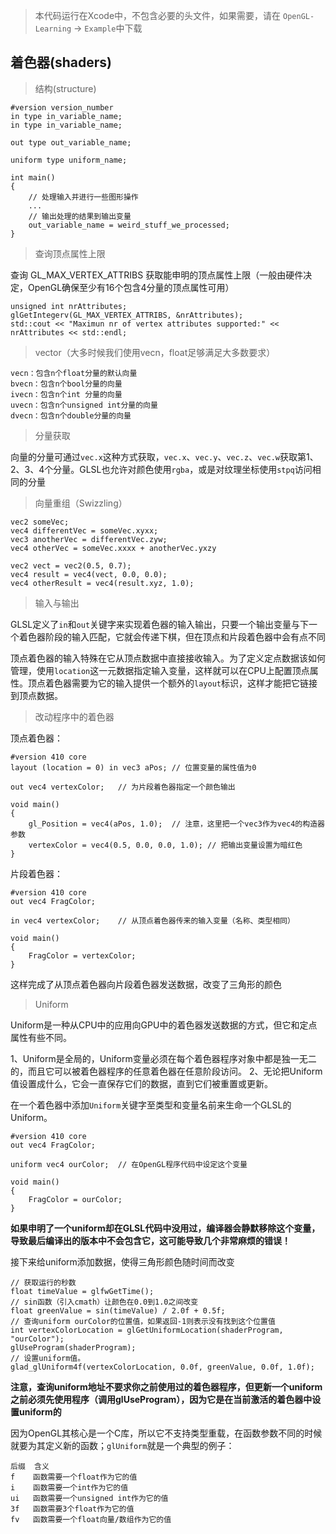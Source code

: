> 本代码运行在Xcode中，不包含必要的头文件，如果需要，请在 `OpenGL-Learning` -> `Example`中下载

## 着色器(shaders)

> 结构(structure)

```
#version version_number
in type in_variable_name;
in type in_variable_name;

out type out_variable_name;

uniform type uniform_name;

int main()
{
    // 处理输入并进行一些图形操作
    ...
    // 输出处理的结果到输出变量
    out_variable_name = weird_stuff_we_processed;
}
```

> 查询顶点属性上限

查询 GL_MAX_VERTEX_ATTRIBS 获取能申明的顶点属性上限（一般由硬件决定，OpenGL确保至少有16个包含4分量的顶点属性可用）

```
unsigned int nrAttributes;
glGetIntegerv(GL_MAX_VERTEX_ATTRIBS, &nrAttributes);
std::cout << "Maximun nr of vertex attributes supported:" << nrAttributes << std::endl;
```

> vector（大多时候我们使用vecn，float足够满足大多数要求）

```
vecn：包含n个float分量的默认向量
bvecn：包含n个bool分量的向量
ivecn：包含n个int 分量的向量
uvecn：包含n个unsigned int分量的向量
dvecn：包含n个double分量的向量
```

> 分量获取

向量的分量可通过`vec.x`这种方式获取，`vec.x`、`vec.y`、`vec.z`、`vec.w`获取第1、2、3、4个分量。GLSL也允许对颜色使用`rgba`，或是对纹理坐标使用`stpq`访问相同的分量

> 向量重组（Swizzling）

```
vec2 someVec;
vec4 differentVec = someVec.xyxx;
vec3 anotherVec = differentVec.zyw;
vec4 otherVec = someVec.xxxx + anotherVec.yxzy
```

```
vec2 vect = vec2(0.5, 0.7);
vec4 result = vec4(vect, 0.0, 0.0);
vec4 otherResult = vec4(result.xyz, 1.0);
```

> 输入与输出

GLSL定义了`in`和`out`关键字来实现着色器的输入输出，只要一个输出变量与下一个着色器阶段的输入匹配，它就会传递下棋，但在顶点和片段着色器中会有点不同

顶点着色器的输入特殊在它从顶点数据中直接接收输入。为了定义定点数据该如何管理，使用`location`这一元数据指定输入变量，这样就可以在CPU上配置顶点属性。顶点着色器需要为它的输入提供一个额外的`layout`标识，这样才能把它链接到顶点数据。

> 改动程序中的着色器

顶点着色器：

```
#version 410 core
layout (location = 0) in vec3 aPos; // 位置变量的属性值为0

out vec4 vertexColor;   // 为片段着色器指定一个颜色输出

void main()
{
    gl_Position = vec4(aPos, 1.0);  // 注意，这里把一个vec3作为vec4的构造器参数
    vertexColor = vec4(0.5, 0.0, 0.0, 1.0); // 把输出变量设置为暗红色
}
```

片段着色器：

```
#version 410 core
out vec4 FragColor;

in vec4 vertexColor;    // 从顶点着色器传来的输入变量（名称、类型相同）

void main()
{
    FragColor = vertexColor;
}
```

这样完成了从顶点着色器向片段着色器发送数据，改变了三角形的颜色

> Uniform

Uniform是一种从CPU中的应用向GPU中的着色器发送数据的方式，但它和定点属性有些不同。

1、Uniform是全局的，Uniform变量必须在每个着色器程序对象中都是独一无二的，而且它可以被着色器程序的任意着色器在任意阶段访问。
2、无论把Uniform值设置成什么，它会一直保存它们的数据，直到它们被重置或更新。

在一个着色器中添加`Uniform`关键字至类型和变量名前来生命一个GLSL的Uniform。

```
#version 410 core
out vec4 FragColor;

uniform vec4 ourColor;  // 在OpenGL程序代码中设定这个变量

void main()
{
    FragColor = ourColor;
}
```
**如果申明了一个uniform却在GLSL代码中没用过，编译器会静默移除这个变量，导致最后编译出的版本中不会包含它，这可能导致几个非常麻烦的错误！**

接下来给uniform添加数据，使得三角形颜色随时间而改变

```
// 获取运行的秒数
float timeValue = glfwGetTime();
// sin函数（引入cmath）让颜色在0.0到1.0之间改变
float greenValue = sin(timeValue) / 2.0f + 0.5f;
// 查询uniform ourColor的位置值，如果返回-1则表示没有找到这个位置值
int vertexColorLocation = glGetUniformLocation(shaderProgram, "ourColor");
glUseProgram(shaderProgram);
// 设置uniform值。
glad_glUniform4f(vertexColorLocation, 0.0f, greenValue, 0.0f, 1.0f);
```

**注意，查询uniform地址不要求你之前使用过的着色器程序，但更新一个uniform之前必须先使用程序（调用glUseProgram），因为它是在当前激活的着色器中设置uniform的**

因为OpenGL其核心是一个C库，所以它不支持类型重载，在函数参数不同的时候就要为其定义新的函数；`glUniform`就是一个典型的例子：

```
后缀  含义
f    函数需要一个float作为它的值
i    函数需要一个int作为它的值
ui   函数需要一个unsigned int作为它的值
3f   函数需要3个float作为它的值
fv   函数需要一个float向量/数组作为它的值
```
